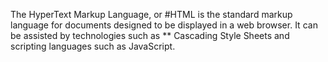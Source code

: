 The HyperText Markup Language, or #HTML is the standard markup language for documents designed to be displayed in a web browser. It can be assisted by technologies such as 
** Cascading Style Sheets and scripting languages such as JavaScript.